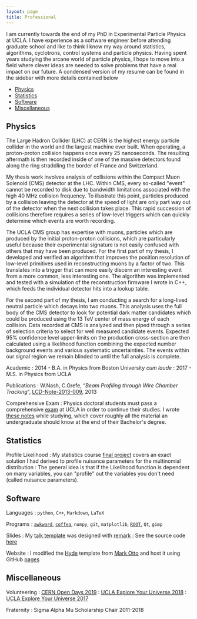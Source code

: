 ```yaml
---
layout: page
title: Professional
---
```


I am currently towards the end of my PhD in Experimental Particle Physics at UCLA. I have experience as a software engineer before attending graduate school and like to think I know my way around statistics, algorithms, cyclotrons, control systems and particle physics. Having spent years studying the arcane world of particle physics, I hope to move into a field where clever ideas are needed to solve problems that have a real impact on our future. A condensed version of my resume can be found in the sidebar with more details contained below

- [Physics](#physics)
- [Statistics](#statistics)
- [Software](#software)
- [Miscellaneous](#miscellaneous)

<a name="physics"></a>
## Physics

The Large Hadron Collider (LHC) at CERN is the highest energy particle collider in the world and the largest machine ever built. When operating, a proton-proton collision happens once every 25 nanoseconds. The resulting aftermath is then recorded inside of one of the massive detectors found along the ring straddling the border of France and Switzerland.

My thesis work involves analysis of collisions within the Compact Muon Solenoid (CMS) detector at the LHC. Within CMS, every so-called "event" cannot be recorded to disk due to bandwidth limitations associated with the high 40 MHz collision frequency. To illustrate this point, particles produced by a collision leaving the detector at the speed of light are only part way out of the detector when the next collision takes place. This rapid succession of collisions therefore requires a series of low-level triggers which can quickly determine which events are worth recording.

The UCLA CMS group has expertise with muons, particles which are produced by the initial proton-proton collisions, which are particularly useful because their experimental signature is not easily confused with others that may have been produced. For the first part of my thesis, I developed and verified an algorithm that improves the position resolution of low-level primitives used in reconstructing muons by a factor of two. This translates into a trigger that can more easily discern an interesting event from a more common, less interesting one. The algorithm was implemented and tested with a simulation of the reconstruction firmware I wrote in C++, which feeds the individual detector hits into a lookup table.

For the second part of my thesis, I am conducting a search for a long-lived neutral particle which decays into two muons. This analysis uses the full body of the CMS detector to look for potential dark matter candidates which could be produced using the 13 TeV center of mass energy of each collision. Data recorded at CMS is analyzed and then piped through a series of selection criteria to select for well measured candidate events. Expected 95% confidence level upper-limits on the production cross-section are then calculated using a likelihood function combining the expected number background events and various systematic uncertainties. The events within our signal region we remain blinded to until the full analysis is complete.

Academic
: 2014 - B.A. in Physics from Boston University *cum laude*
: 2017 - M.S. in Physics from UCLA

Publications
: W.Nash, C.Grefe, “*Beam Profiling through Wire Chamber Tracking*”, [LCD-Note-2013-009][beam-profiling], 2013

<!-- Teaching
: I have taught... -->

Comprehensive Exam
: Physics doctoral students must pass a comprehensive [exam][exam] at UCLA in order to continue their studies. I wrote [these notes][notes] while studying, which cover roughly all the material an undergraduate should know at the end of their Bachelor's degree.

<a name="statistics"></a>
## Statistics

<!-- My research involves ... -->


Profile Likelihood
: My statistics course [final project][likelihood] covers an exact solution I had derived to profile nuisance parameters for the multinomial distribution
: The general idea is that if the Likelihood function is dependent on many variables, you can "profile" out the variables you don't need (called nuisance parameters).

<a name="software"></a>
## Software

<!-- Implemented gitlab CI and code testing -->

Languages
: `python`, `C++`, `Markdown`, `LaTeX`

Programs
: [`awkward`][awkward], [`coffea`][coffea], `numpy`, `git`, `matplotlib`, [`ROOT`][root], `Qt`, `gimp`

Slides
: My [talk template][talk] was designed with [remark][remark]
: See the source code [here][talk-source]

Website
: I modified the [Hyde][hyde] template from [Mark Otto][otto] and host it using GitHub [pages][pages]


<a name="miscellaneous"></a>
## Miscellaneous

Volunteering
: [CERN Open Days 2019][open-days]
: [UCLA Explore Your Universe 2018][eyu]
: [UCLA Explore Your Universe 2017][eyu]


Fraternity
: Sigma Alpha Mu Scholarship Chair 2011-2018



[beam-profiling]: https://cds.cern.ch/record/1571199/files/LCD-Note-2013-009-final.pdf
[notes]: /assets/comp-notes.pdf
[exam]: /assets/comp-exam.pdf

[likelihood]: /assets/profile-likelihood.pdf

[awkward]: https://awkward-array.org/quickstart.html
[coffea]: hhttps://coffeateam.github.io/coffea/index.html
[root]: https://root.cern.ch/
[talk]: https://williamnash.github.io/talk-template/
[remark]: https://github.com/gnab/remark
[talk-source]: https://github.com/williamnash/talk-template
[hyde]: https://hyde.getpoole.com/about/
[otto]: https://twitter.com/mdo
[pages]: https://pages.github.com/

[open-days]: https://opendays.cern/
[eyu]: https://www.exploringyouruniverse.org/
